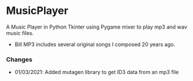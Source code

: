# MusicPlayer
A Music Player in Python Tkinter using Pygame mixer to play mp3 and wav music files.
- Bill MP3 includes several original songs I composed 20 years ago.
### Changes
- 01/03/2021: Added mutagen library to get ID3 data from an mp3 file
